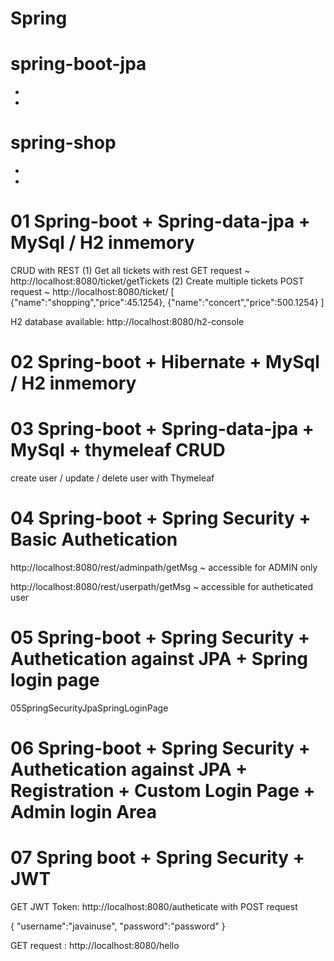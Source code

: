 # Spring

# spring-boot-jpa
- 
- 

# spring-shop
-
-

# 01 Spring-boot + Spring-data-jpa + MySql / H2 inmemory
CRUD with REST 
(1) Get all tickets with rest GET request ~ http://localhost:8080/ticket/getTickets
(2) Create multiple tickets POST request ~ http://localhost:8080/ticket/
[
    {"name":"shopping","price":45.1254},
    {"name":"concert","price":500.1254}
]

H2 database available: http://localhost:8080/h2-console

# 02 Spring-boot + Hibernate + MySql / H2 inmemory



# 03 Spring-boot + Spring-data-jpa + MySql + thymeleaf CRUD

create user / update / delete user with Thymeleaf


# 04 Spring-boot + Spring Security + Basic Authetication

http://localhost:8080/rest/adminpath/getMsg ~ accessible for ADMIN only

http://localhost:8080/rest/userpath/getMsg ~ accessible for autheticated user

# 05 Spring-boot + Spring Security + Authetication against JPA + Spring login page
05SpringSecurityJpaSpringLoginPage

# 06 Spring-boot + Spring Security + Authetication against JPA + Registration + Custom Login Page + Admin login Area

# 07 Spring boot + Spring Security + JWT

GET JWT Token: http://localhost:8080/autheticate with POST request

{
    "username":"javainuse",
    "password":"password"
}

GET request : http://localhost:8080/hello

